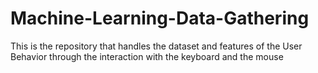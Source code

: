 # Machine-Learning-Data-Gathering
This is the repository that handles the dataset and features of the User Behavior through the interaction with the keyboard and the mouse

